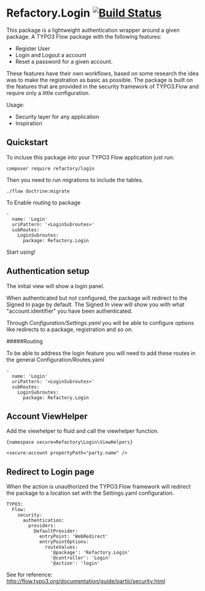 Refactory.Login [![Build Status](https://travis-ci.org/svparijs/Flow.Login.png?branch=master)](https://travis-ci.org/svparijs/Flow.Login)
==================================================================================================================================================================

This package is a lightweight authentication wrapper around a given package.
A TYPO3 Flow package with the following features:

 - Register User
 - Login and Logout a account
 - Reset a password for a given account.

These features have their own workflows, based on some research the idea was to make the registration as basic as possible.
The package is built on the features that are provided in the security framework of TYPO3.Flow and require only a little configuration.

Usage:
- Security layer for any application
- Inspiration

Quickstart
----------

To incluse this package into your TYPO3 Flow application just run:

	composer require refactory/login

Then you need to run migrations to include the tables.

	./flow doctrine:migrate

To Enable routing to package

	-
	  name: 'Login'
	  uriPattern: '<LoginSubroutes>'
	  subRoutes:
	    LoginSubroutes:
	      package: Refactory.Login

Start using!

Authentication setup
--------------------

The initial view will show a login panel.

When authenticated but not configured, the package will redirect to the Signed In page by default.
The Signed In view will show you with what "account.identifier" you have been authenticated.

Through *Configuration/Settings.yaml* you will be able to configure options like redirects to a package, registration and so on.

#####Routing

To be able to address the login feature you will need to add these routes in the general Configuration/Routes.yaml

	-
	  name: 'Login'
	  uriPattern: '<LoginSubroutes>'
	  subRoutes:
	    LoginSubroutes:
	      package: Refactory.Login

Account ViewHelper
------------------

Add the viewhelper to fluid and call the viewhelper function.

	{namespace secure=Refactory\Login\ViewHelpers}

	<secure:account propertyPath="party.name" />

Redirect to Login page
----------------------

When the action is unauthorized the TYPO3.Flow framework will redirect the package to a location set with the Settings.yaml configuration.

	TYPO3:
	  Flow:
	    security:
	      authentication:
	        providers:
	          DefaultProvider:
	            entryPoint: 'WebRedirect'
	            entryPointOptions:
	              routeValues:
	                '@package': 'Refactory.Login'
	                '@controller': 'Login'
	                '@action': 'login'

See for reference: http://flow.typo3.org/documentation/guide/partiii/security.html
